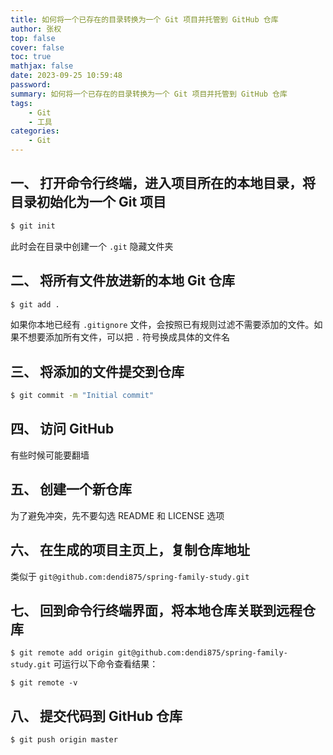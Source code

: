 ```yaml
---
title: 如何将一个已存在的目录转换为一个 Git 项目并托管到 GitHub 仓库
author: 张权
top: false
cover: false
toc: true
mathjax: false
date: 2023-09-25 10:59:48
password:
summary: 如何将一个已存在的目录转换为一个 Git 项目并托管到 GitHub 仓库
tags:
	- Git
	- 工具
categories:
	- Git
---
```


## 一、 打开命令行终端，进入项目所在的本地目录，将目录初始化为一个 Git 项目

```bash
$ git init
```

此时会在目录中创建一个 `.git` 隐藏文件夹

## 二、 将所有文件放进新的本地 Git 仓库

```bash
$ git add .
```

如果你本地已经有 `.gitignore` 文件，会按照已有规则过滤不需要添加的文件。如果不想要添加所有文件，可以把 `.` 符号换成具体的文件名

## 三、 将添加的文件提交到仓库

```bash
$ git commit -m "Initial commit"
```

## 四、 访问 GitHub

有些时候可能要翻墙

## 五、 创建一个新仓库

为了避免冲突，先不要勾选 README 和 LICENSE 选项

## 六、 在生成的项目主页上，复制仓库地址

类似于 `git@github.com:dendi875/spring-family-study.git`

## 七、 回到命令行终端界面，将本地仓库关联到远程仓库

`$ git remote add origin git@github.com:dendi875/spring-family-study.git` 可运行以下命令查看结果：

`$ git remote -v` 

## 八、 提交代码到 GitHub 仓库

```
$ git push origin master
```